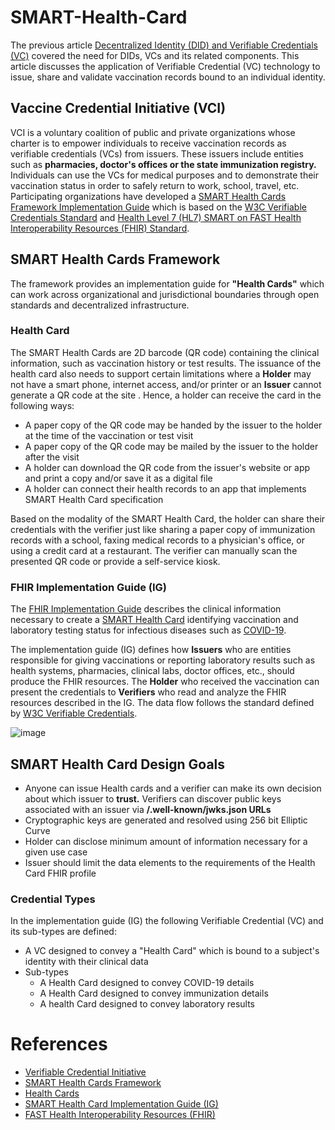 # SMART-Health-Card

The previous article [Decentralized Identity (DID) and Verifiable Credentials (VC)](https://github.com/gurub109/Decentralized-Identity-and-Verifiable-Credentials) covered the need for DIDs, VCs and its related components. This article discusses the application of Verifiable Credential (VC) technology to issue, share and validate vaccination records bound to an individual identity.

## Vaccine Credential Initiative (VCI)

VCI is a voluntary coalition of public and private organizations whose charter is to empower individuals to receive vaccination records as verifiable credentials (VCs) from issuers. These issuers include entities such as **pharmacies, doctor's offices or the state immunization registry.** Individuals can use the VCs for medical purposes and to demonstrate their vaccination status in order to safely return to work, school, travel, etc. Participating organizations have developed a [SMART Health Cards Framework Implementation Guide](https://github.com/smart-on-fhir/health-cards) which is based on the [W3C Verifiable Credentials Standard](https://www.w3.org/TR/vc-data-model/) and [Health Level 7 (HL7) SMART on FAST Health Interoperability Resources (FHIR) Standard](https://docs.smarthealthit.org/).

## SMART Health Cards Framework

The framework provides an implementation guide for **"Health Cards"** which can work across organizational and jurisdictional boundaries through open standards and decentralized infrastructure.

### Health Card

The SMART Health Cards are 2D barcode (QR code) containing the clinical information, such as vaccination history or test results. The issuance of the health card also needs to support certain limitations where a **Holder** may not have a smart phone, internet access, and/or printer or an **Issuer** cannot generate a QR code at the site . Hence, a holder can receive the card in the following ways:

* A paper copy of the QR code may be handed by the issuer to the holder at the time of the vaccination or test visit
* A paper copy of the QR code may be mailed by the issuer to the holder after the visit
* A holder can download the QR code from the issuer's website or app and print a copy and/or save it as a digital file
* A holder can connect their health records to an app that implements SMART Health Card specification

Based on the modality of the SMART Health Card, the holder can share their credentials with the verifier just like sharing a paper copy of immunization records with a school, faxing medical records to a physician's office, or using a credit card at a restaurant. The verifier can manually scan the presented QR code or provide a self-service kiosk. 

### FHIR Implementation Guide (IG)

The [FHIR Implementation Guide](https://www.hl7.org/fhir/implementationguide.html) describes the clinical information necessary to create a [SMART Health Card](https://healthwallet.cards/) identifying vaccination and laboratory testing status for infectious diseases such as [COVID-19](https://www.cdc.gov/coronavirus/2019-ncov/index.html).

The implementation guide (IG) defines how **Issuers** who are entities responsible for giving vaccinations or reporting laboratory results such as health systems, pharmacies, clinical labs, doctor offices, etc., should produce the FHIR resources. The **Holder** who received the vaccination can present the credentials to **Verifiers** who read and analyze the FHIR resources described in the IG. The data flow follows the standard defined by [W3C Verifiable Credentials](https://www.w3.org/TR/vc-data-model/).

![image](https://user-images.githubusercontent.com/26188338/124400768-2cf67100-dce2-11eb-824b-c58c9c3465dc.png)


## SMART Health Card Design Goals

* Anyone can issue Health cards and a verifier can make its own decision about which issuer to **trust.** Verifiers can discover public keys associated with an issuer via **/.well-known/jwks.json URLs**
* Cryptographic keys are generated and resolved using 256 bit Elliptic Curve
* Holder can disclose minimum amount of information necessary for a given use case 
* Issuer should limit the data elements to the requirements of the Health Card FHIR profile

### Credential Types

In the implementation guide (IG) the following Verifiable Credential (VC) and its sub-types are defined:

* A VC designed to convey a "Health Card" which is bound to a subject's identity with their clinical data
* Sub-types
  * A Health Card designed to convey COVID-19 details
  * A Health Card designed to convey immunization details
  * A health Card designed to convey laboratory results

# References

* [Verifiable Credential Initiative](https://vci.org/)
* [SMART Health Cards Framework](https://spec.smarthealth.cards/)
* [Health Cards](https://smarthealth.cards/)
* [SMART Health Card Implementation Guide (IG)](https://github.com/smart-on-fhir/health-cards)
* [FAST Health Interoperability Resources (FHIR)](https://hl7.org/fhir/)



 



